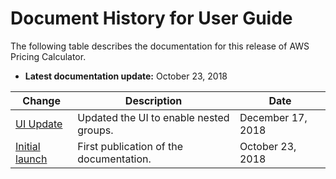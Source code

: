 # Document History for User Guide<a name="doc-history"></a>

The following table describes the documentation for this release of AWS Pricing Calculator\.
+ **Latest documentation update:** October 23, 2018

| Change | Description | Date | 
| --- |--- |--- |
| [UI Update](#doc-history) | Updated the UI to enable nested groups\. | December 17, 2018 | 
| [Initial launch](#doc-history) | First publication of the documentation\. | October 23, 2018 | 